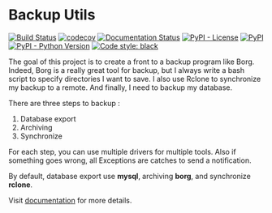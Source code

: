Backup Utils
============


[![Build Status](https://drone.oprax.fr/api/badges/Oprax/backup-utils/status.svg)](https://drone.oprax.fr/Oprax/backup-utils)
[![codecov](https://codecov.io/gl/Oprax/backup-utils/branch/master/graph/badge.svg?token=V9T1OFP3JO)](https://codecov.io/gl/Oprax/backup-utils)
[![Documentation Status](https://readthedocs.org/projects/backup-utils/badge/?version=latest)](https://backup-utils.readthedocs.io/en/latest/?badge=latest)
[![PyPI - License](https://img.shields.io/pypi/l/backup-utils.svg)](https://gitlab.com/Oprax/backup-utils/blob/master/LICENSE)
[![PyPI](https://img.shields.io/pypi/v/backup-utils.svg)](https://pypi.org/project/backup-utils/)
[![PyPI - Python Version](https://img.shields.io/pypi/pyversions/backup-utils.svg)](https://pypi.org/project/backup-utils/)
[![Code style: black](https://img.shields.io/badge/code%20style-black-000000.svg)](https://github.com/ambv/black)


The goal of this project is to create a front to a backup program like Borg.
Indeed, Borg is a really great tool for backup,
but I always write a bash script to specify directories I want to save.
I also use Rclone to synchronize my backup to a remote.
And finally, I need to backup my database.

There are three steps to backup :
1. Database export
2. Archiving
3. Synchronize

For each step, you can use multiple drivers for multiple tools.
Also if something goes wrong, all Exceptions are catches to send a notification.

By default, database export use **mysql**, archiving **borg**, and synchronize **rclone**.

Visit [documentation](https://backup-utils.readthedocs.io/) for more details.
